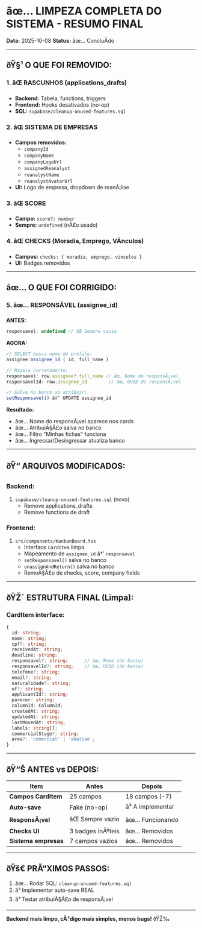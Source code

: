 ﻿# âœ… LIMPEZA COMPLETA DO SISTEMA - RESUMO FINAL

**Data:** 2025-10-08
**Status:** âœ… ConcluÃ­do

---

## ðŸ§¹ O QUE FOI REMOVIDO:

### **1. âŒ RASCUNHOS (applications_drafts)**
- **Backend:** Tabela, functions, triggers
- **Frontend:** Hooks desativados (no-op)
- **SQL:** `supabase/cleanup-unused-features.sql`

### **2. âŒ SISTEMA DE EMPRESAS**
- **Campos removidos:**
  - `companyId`
  - `companyName`
  - `companyLogoUrl`
  - `assignedReanalyst`
  - `reanalystName`
  - `reanalystAvatarUrl`
- **UI:** Logo de empresa, dropdown de reanÃ¡lise

### **3. âŒ SCORE**
- **Campo:** `score?: number`
- **Sempre:** `undefined` (nÃ£o usado)

### **4. âŒ CHECKS (Moradia, Emprego, VÃ­nculos)**
- **Campos:** `checks: { moradia, emprego, vinculos }`
- **UI:** Badges removidos

---

## âœ… O QUE FOI CORRIGIDO:

### **5. âœ… RESPONSÃVEL (assignee_id)**

**ANTES:**
```javascript
responsavel: undefined // âŒ Sempre vazio
```

**AGORA:**
```javascript
// SELECT busca nome do profile:
assignee:assignee_id ( id, full_name )

// Mapeia corretamente:
responsavel: row.assignee?.full_name // âœ… Nome do responsÃ¡vel
responsavelId: row.assignee_id        // âœ… UUID do responsÃ¡vel

// Salva no banco ao atribuir:
setResponsavel() â†’ UPDATE assignee_id
```

**Resultado:**
- âœ… Nome do responsÃ¡vel aparece nos cards
- âœ… AtribuiÃ§Ã£o salva no banco
- âœ… Filtro "Minhas fichas" funciona
- âœ… Ingressar/Desingressar atualiza banco

---

## ðŸ“ ARQUIVOS MODIFICADOS:

### **Backend:**
1. `supabase/cleanup-unused-features.sql` (novo)
   - Remove applications_drafts
   - Remove functions de draft

### **Frontend:**
1. `src/components/KanbanBoard.tsx`
   - Interface `CardItem` limpa
   - Mapeamento de `assignee_id` â†’ `responsavel`
   - `setResponsavel()` salva no banco
   - `unassignAndReturn()` salva no banco
   - RemoÃ§Ã£o de checks, score, company fields

---

## ðŸŽ¯ ESTRUTURA FINAL (Limpa):

### **CardItem interface:**
```typescript
{
  id: string;
  nome: string;
  cpf?: string;
  receivedAt: string;
  deadline: string;
  responsavel?: string;      // âœ… Nome (do banco)
  responsavelId?: string;    // âœ… UUID (do banco)
  telefone?: string;
  email?: string;
  naturalidade?: string;
  uf?: string;
  applicantId?: string;
  parecer: string;
  columnId: ColumnId;
  createdAt: string;
  updatedAt: string;
  lastMovedAt: string;
  labels: string[];
  commercialStage?: string;
  area?: 'comercial' | 'analise';
}
```

---

## ðŸ“Š ANTES vs DEPOIS:

| Item | Antes | Depois |
|------|-------|--------|
| **Campos CardItem** | 25 campos | 18 campos (-7) |
| **Auto-save** | Fake (no-op) | â³ A implementar |
| **ResponsÃ¡vel** | âŒ Sempre vazio | âœ… Funcionando |
| **Checks UI** | 3 badges inÃºteis | âœ… Removidos |
| **Sistema empresas** | 7 campos vazios | âœ… Removidos |

---

## ðŸš€ PRÃ“XIMOS PASSOS:

1. âœ… Rodar SQL: `cleanup-unused-features.sql`
2. â³ Implementar auto-save REAL
3. â³ Testar atribuiÃ§Ã£o de responsÃ¡vel

---

**Backend mais limpo, cÃ³digo mais simples, menos bugs!** ðŸŽ‰

